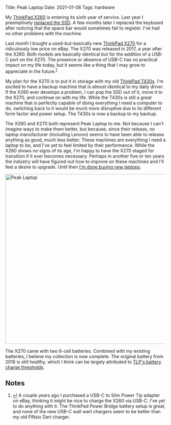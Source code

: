 Title: Peak Laptop
Date: 2021-01-08
Tags: hardware

My [ThinkPad X260](/2016/04/x260/) is entering its sixth year of service. Last year I preemptively [replaced the SSD](/2020/01/new-year-new-drive/). A few months later I replaced the keyboard after noticing that the space bar would sometimes fail to register. I've had no other problems with the machine.

Last month I bought a used-but-basically new [ThinkPad X270](https://www.lenovo.com/us/en/laptops/thinkpad/thinkpad-x/ThinkPad-X270/p/22TP2TX2700) for a ridiculously low price on eBay. The X270 was released in 2017, a year after the X260. Both models are basically identical but for the addition of a USB-C port on the X270. The presence or absence of USB-C has no practical impact on my life today, but it seems like a thing that I may grow to appreciate in the future.<sup class="footnote-ref" id="fnref:usbc"><a rel="footnote" href="#fn:usbc" title="see footnote">1</a></sup>

My plan for the X270 is to put it in storage with my old [ThinkPad T430s](https://www.lenovo.com/us/en/laptops/thinkpad/t-series/t430s/). I'm excited to have a backup machine that is almost identical to my daily driver. If the X260 ever develops a problem, I can pop the SSD out of it, move it to the X270, and continue on with my life. While the T430s is still a great machine that is perfectly capable of doing everything I need a computer to do, switching back to it would be much more disruptive due to its different form factor and power setup. The T430s is now a backup to my backup.

The X260 and X270 both represent Peak Laptop to me. Not because I can't imagine ways to make them better, but because, since their release, no laptop manufacturer (including Lenovo) seems to have been able to release anything as good, much less better. These machines are everything I need a laptop to be, and I've yet to feel limited by their performance. While the X260 shows no signs of its age, I'm happy to have the X270 staged for transition if it ever becomes necessary. Perhaps in another five or ten years the industry will have figured out how to improve on these machines and I'll feel a desire to upgrade. Until then [I'm done buying new laptops](https://solar.lowtechmagazine.com/2020/12/how-and-why-i-stopped-buying-new-laptops.html).

<a href="https://www.flickr.com/photos/pigmonkey/50815553741/" title="Peak Laptop"><img src="https://live.staticflickr.com/65535/50815553741_7be1aae435_c.jpg" width="800" height="533" alt="Peak Laptop"></a>

The X270 came with two 6-cell batteries. Combined with my existing batteries, I believe my collection is now complete. The original battery from 2016 is still healthy, which I think can be largely attributed to [TLP's battery charge thresholds](https://linrunner.de/tlp/settings/battery.html).


<div id="footnotes">
    <h2>Notes</h2>
    <ol>
        <li id="fn:usbc"><a rev="footnote" href="#fnref:usbc" class="footnote-return" title="return to article">&crarr;</a> A couple years ago I purchased a USB-C to Slim Power Tip adapter on eBay, thinking it might be nice to charge the X260 via USB-C. I've yet to do anything with it. The ThinkPad Power Bridge battery setup is great, and none of the new USB-C wall wart chargers seem to be better than my old FINsix Dart charger.</li>
    </ol>
</div>
